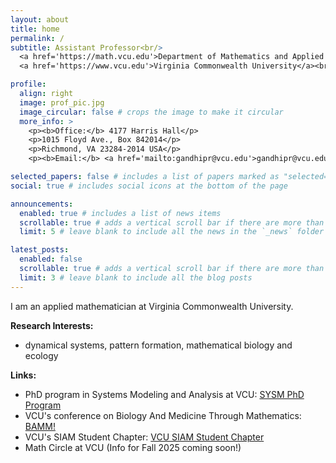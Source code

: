 ```yaml
---
layout: about
title: home
permalink: /
subtitle: Assistant Professor<br/>
  <a href='https://math.vcu.edu'>Department of Mathematics and Applied Mathematics</a> <br/>
  <a href='https://www.vcu.edu'>Virginia Commonwealth University</a><br/>

profile:
  align: right
  image: prof_pic.jpg
  image_circular: false # crops the image to make it circular
  more_info: >
    <p><b>Office:</b> 4177 Harris Hall</p>
    <p>1015 Floyd Ave., Box 842014</p>
    <p>Richmond, VA 23284-2014 USA</p>
    <p><b>Email:</b> <a href='mailto:gandhipr@vcu.edu'>gandhipr@vcu.edu</a></p>

selected_papers: false # includes a list of papers marked as "selected={true}"
social: true # includes social icons at the bottom of the page

announcements:
  enabled: true # includes a list of news items
  scrollable: true # adds a vertical scroll bar if there are more than 3 news items
  limit: 5 # leave blank to include all the news in the `_news` folder

latest_posts:
  enabled: false
  scrollable: true # adds a vertical scroll bar if there are more than 3 new posts items
  limit: 3 # leave blank to include all the blog posts
---
```


I am an applied mathematician at Virginia Commonwealth University.

<b>Research Interests:</b>

- dynamical systems, pattern formation, mathematical biology and ecology

<b>Links:</b>

- PhD program in Systems Modeling and Analysis at VCU: <a href='https://sysm.vcu.edu/'>SYSM PhD Program</a>
- VCU's conference on Biology And Medicine Through Mathematics: <a href='https://siam.vcu.edu/bamm/'>BAMM!</a>
- VCU's SIAM Student Chapter: <a href='https://siam.vcu.edu/'>VCU SIAM Student Chapter</a>
- Math Circle at VCU (Info for Fall 2025 coming soon!)
 
